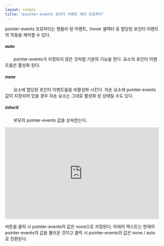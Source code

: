 ```yaml
---
layout: single
title: "pointer-events 포인터 이벤트 제어 프로퍼티"
---
```


pointer-events 프로퍼티는 핸들러 된 이벤트, :hover 셀렉터 등 할당된 포인터 이벤트의 작동을 제어할 수 있다.


##### auto
&nbsp;&nbsp;&nbsp;&nbsp;&nbsp;&nbsp;&nbsp;pointer-events가 지정되지 않은 것처럼 기본의 기능을 한다. 요소의 포인터 이벤트들은 활성화 된다. 
##### none
&nbsp;&nbsp;&nbsp;&nbsp;&nbsp;&nbsp;&nbsp;요소에 할당된 포인터 이벤트들을 비활성화 시킨다.  자손 요소에 pointer-events 값이 지정되어 있을 경우 자손 요소는 그대로 활성화 된 상태일 수도 있다.
##### inherit
&nbsp;&nbsp;&nbsp;&nbsp;&nbsp;&nbsp;&nbsp;부모의 pointer-events 값을 상속받는다.



<iframe height="300" style="width: 100%;" scrolling="no" title="Untitled" src="https://codepen.io/sasimi_seo/embed/WNaZEav?default-tab=html%2Cresult" frameborder="no" loading="lazy" allowtransparency="true" allowfullscreen="true">
  See the Pen <a href="https://codepen.io/sasimi_seo/pen/WNaZEav">
  Untitled</a> by Seo YooJoon (<a href="https://codepen.io/sasimi_seo">@sasimi_seo</a>)
  on <a href="https://codepen.io">CodePen</a>.
</iframe>

버튼을 클릭 시 pointer-events의 값은 none으로 지정된다.
아래의 텍스트는 현재의 pointer-events의 값을 불러온 것이고 클릭 시 pointer-events의 값은 none / auto 로 전환된다.

